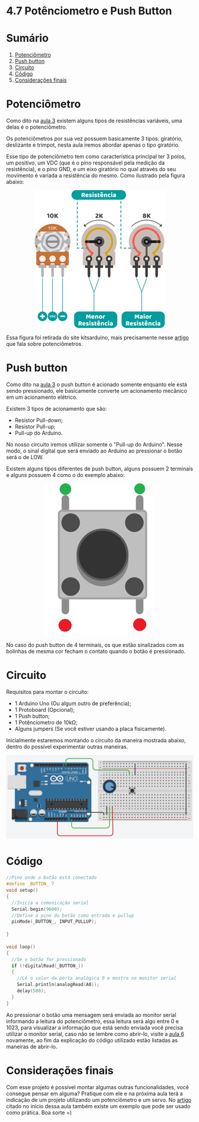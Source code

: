 # 4.7 Potênciometro e Push Button
 
# Sumário
 
01. [Potenciômetro](#potenciômetro)
00. [Push button](#push-button)
00. [Circuito](#circuito)
00. [Código](#código)
00. [Considerações finais](#considerações-finais)
 
# Potenciômetro
 
Como dito na [aula 3](/src/4-Modulo-basico/3-Componentes-eletronicos.md) existem alguns tipos de resistências variáveis, uma delas é o potenciômetro.
 
Os potenciômetros por sua vez possuem basicamente 3 tipos: giratório, deslizante e trimpot, nesta aula iremos abordar apenas o tipo giratório.
 
Esse tipo de potenciômetro tem como característica principal ter 3 polos, um positivo, um VDC (que é o pino responsável pela medição da resistência), e o pino GND, e um eixo giratório no qual através do seu movimento é variada a resistência do mesmo. Como ilustrado pela figura abaixo:
 
<p align="center">
    <img src="../imgs/ModuloBasico/push-potenciometro/potenciometro.jpg" alt="Potenciômetro">
</p>
 
Essa figura foi retirada do site kitsarduino, mais precisamente nesse [artigo](https://www.kitsarduino.com.br/cmp/potenciometro.html) que fala sobre potenciômetros.
 
# Push button
 
Como dito na [aula 3](/src/4-Modulo-basico/3-Componentes-eletronicos.md) o push button é acionado somente enquanto ele está sendo pressionado, ele basicamente converte um acionamento mecânico em um acionamento elétrico.
 
Existem 3 tipos de acionamento que são:
- Resistor Pull-down;
- Resistor Pull-up;
- Pull-up do Arduino.
 
No nosso circuito iremos utilizar somente o "Pull-up do Arduino". Nesse modo, o sinal digital que será enviado ao Arduino ao pressionar o botão será o de LOW.
 
Existem alguns tipos diferentes de push button, alguns possuem 2 terminais e alguns possuem 4 como o do exemplo abaixo:
 
<p align="center">
    <img src="../imgs/ModuloBasico/push-potenciometro/push.jpg" alt="Push button">
</p>
 
No caso do push button de 4 terminais, os que estão sinalizados com as bolinhas de mesma cor fecham o contato quando o botão é pressionado.
 
# Circuito
 
Requisitos para montar o circuito:
 
- 1 Arduino Uno (Ou algum outro de preferência);
- 1 Protoboard (Opcional);
- 1 Push button;
- 1 Potênciometro de 10kΩ;
- Alguns jumpers (Se você estiver usando a placa fisicamente).
<p></p>
 
Inicialmente estaremos montando o circuito da maneira mostrada abaixo, dentro do possível experimentar outras maneiras.
 
<p align="center">
    <img src="../imgs/ModuloBasico/push-potenciometro/Circuito.jpg" alt="Esquema de ligação">
</p>
 
# Código
 
``` C++
//Pino onde o botão está conectado
#define _BUTTON_ 7
void setup()
{
  //Inicia a comunicação serial
  Serial.begin(9600);
  //Define o pino do botão como entrada e pullup
  pinMode(_BUTTON_, INPUT_PULLUP);
 
}
 
void loop()
{
  //Se o botão for pressionado
  if (!digitalRead(_BUTTON_))
  {
    //Lê o valor da porta analógica 0 e mostra no monitor serial
    Serial.println(analogRead(A0));
    delay(500);
  }
}
```
 
Ao pressionar o botão uma mensagem será enviada ao monitor serial informando a leitura do potenciômetro, essa leitura será algo entre 0 e 1023, para visualizar a informação que está sendo enviada você precisa utilizar o monitor serial, caso não se lembre como abrir-lo, visite a [aula 6](/src/4-Modulo-basico/6-IO.md) novamente, ao fim da explicação do código utilizado estão listadas as maneiras de abrir-lo.
 
# Considerações finais

Com esse projeto é possível montar algumas outras funcionalidades, você consegue pensar em alguma? Pratique com ele e na próxima aula terá a indicação de um projeto utilizando um potenciômetro e um servo. No [artigo](https://www.kitsarduino.com.br/cmp/potenciometro.html) citado no início dessa aula também existe um exemplo que pode ser usado como prática. Boa sorte =)


